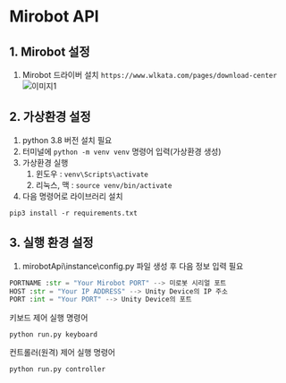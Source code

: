 # Mirobot API
## 1. Mirobot 설정
1. Mirobot 드라이버 설치 `https://www.wlkata.com/pages/download-center`
![이미지1](https://user-images.githubusercontent.com/89232601/228711820-224590ed-dfb3-4339-85db-ffd26e1ca3d5.JPG)

## 2. 가상환경 설정
1. python 3.8 버전 설치 필요
2. 터미널에 `python -m venv venv` 명령어 입력(가상환경 생성)
3. 가상환경 실행
   1. 윈도우 : `venv\Scripts\activate`
   2. 리눅스, 맥 : `source venv/bin/activate`
4. 다음 명령어로 라이브러리 설치
```
pip3 install -r requirements.txt
```

## 3. 실행 환경 설정
1. mirobotApi\instance\config.py 파일 생성 후 다음 정보 입력 필요
```python
PORTNAME :str = "Your Mirobot PORT" --> 미로봇 시리얼 포트
HOST :str = "Your IP ADDRESS" --> Unity Device의 IP 주소
PORT :int = "Your PORT" --> Unity Device의 포트
```

키보드 제어 실행 명령어
```
python run.py keyboard
```

컨트롤러(원격) 제어 실행 명령어
```
python run.py controller
```
